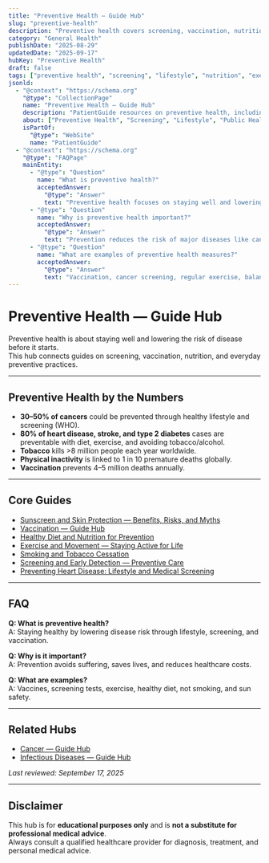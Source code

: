 ```yaml
---
title: "Preventive Health — Guide Hub"
slug: "preventive-health"
description: "Preventive health covers screening, vaccination, nutrition, exercise, and lifestyle choices to reduce the risk of disease and improve wellbeing."
category: "General Health"
publishDate: "2025-08-29"
updatedDate: "2025-09-17"
hubKey: "Preventive Health"
draft: false
tags: ["preventive health", "screening", "lifestyle", "nutrition", "exercise", "vaccination", "hub"]
jsonld:
  - "@context": "https://schema.org"
    "@type": "CollectionPage"
    name: "Preventive Health — Guide Hub"
    description: "PatientGuide resources on preventive health, including screening, vaccination, lifestyle, diet, and exercise."
    about: ["Preventive Health", "Screening", "Lifestyle", "Public Health"]
    isPartOf:
      "@type": "WebSite"
      name: "PatientGuide"
  - "@context": "https://schema.org"
    "@type": "FAQPage"
    mainEntity:
      - "@type": "Question"
        name: "What is preventive health?"
        acceptedAnswer:
          "@type": "Answer"
          text: "Preventive health focuses on staying well and lowering the risk of disease before it starts, through screening, lifestyle changes, and vaccination."
      - "@type": "Question"
        name: "Why is preventive health important?"
        acceptedAnswer:
          "@type": "Answer"
          text: "Prevention reduces the risk of major diseases like cancer, heart disease, and diabetes, and improves overall quality of life."
      - "@type": "Question"
        name: "What are examples of preventive health measures?"
        acceptedAnswer:
          "@type": "Answer"
          text: "Vaccination, cancer screening, regular exercise, balanced diet, and avoiding tobacco and harmful alcohol use."
---
```


# Preventive Health — Guide Hub

Preventive health is about staying well and lowering the risk of disease before it starts.  
This hub connects guides on screening, vaccination, nutrition, and everyday preventive practices.

---

## Preventive Health by the Numbers
- **30–50% of cancers** could be prevented through healthy lifestyle and screening (WHO).  
- **80% of heart disease, stroke, and type 2 diabetes** cases are preventable with diet, exercise, and avoiding tobacco/alcohol.  
- **Tobacco** kills >8 million people each year worldwide.  
- **Physical inactivity** is linked to 1 in 10 premature deaths globally.  
- **Vaccination** prevents 4–5 million deaths annually.  

---

## Core Guides
- [Sunscreen and Skin Protection — Benefits, Risks, and Myths](/guides/sunscreen-skin-protection/)  
- [Vaccination — Guide Hub](/guides/vaccination/)  
- [Healthy Diet and Nutrition for Prevention](/guides/preventive-diet)  
- [Exercise and Movement — Staying Active for Life](/guides/preventive-exercise)  
- [Smoking and Tobacco Cessation](/guides/smoking-cessation)  
- [Screening and Early Detection — Preventive Care](/guides/preventive-screening)  
- [Preventing Heart Disease: Lifestyle and Medical Screening](/guides/preventing-heart-disease)  


---

## FAQ
**Q: What is preventive health?**  
A: Staying healthy by lowering disease risk through lifestyle, screening, and vaccination.  

**Q: Why is it important?**  
A: Prevention avoids suffering, saves lives, and reduces healthcare costs.  

**Q: What are examples?**  
A: Vaccines, screening tests, exercise, healthy diet, not smoking, and sun safety.  

---

## Related Hubs
- [Cancer — Guide Hub](/guides/cancer/)  
- [Infectious Diseases — Guide Hub](/guides/infectious-diseases/)  

*Last reviewed: September 17, 2025*  

---

## Disclaimer
This hub is for **educational purposes only** and is **not a substitute for professional medical advice**.  
Always consult a qualified healthcare provider for diagnosis, treatment, and personal medical advice.

